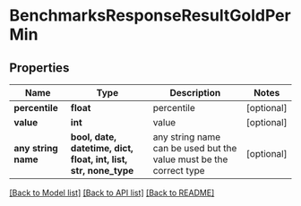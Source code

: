 # BenchmarksResponseResultGoldPerMin


## Properties
Name | Type | Description | Notes
------------ | ------------- | ------------- | -------------
**percentile** | **float** | percentile | [optional] 
**value** | **int** | value | [optional] 
**any string name** | **bool, date, datetime, dict, float, int, list, str, none_type** | any string name can be used but the value must be the correct type | [optional]

[[Back to Model list]](../README.md#documentation-for-models) [[Back to API list]](../README.md#documentation-for-api-endpoints) [[Back to README]](../README.md)


